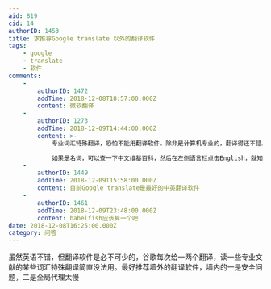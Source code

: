 ```yaml
---
aid: 819
cid: 14
authorID: 1453
title: 求推荐Google translate 以外的翻译软件
tags:
    - google
    - translate
    - 软件
comments:
    -
        authorID: 1472
        addTime: 2018-12-08T18:57:00.000Z
        content: 微软翻译
    -
        authorID: 1273
        addTime: 2018-12-09T14:44:00.000Z
        content: >-
            专业词汇特殊翻译，恐怕不能用翻译软件。除非是计算机专业的，翻译得还不错。其他专业建议查专业词典。  

            如果是名词，可以查一下中文维基百科，然后在左侧语言栏点击English，就知道对应的英语。反之，查英文维基百科，然后点中文，也可查阅术语翻译。
    -
        authorID: 1449
        addTime: 2018-12-09T15:58:00.000Z
        content: 目前Google translate是最好的中英翻译软件
    -
        authorID: 1461
        addTime: 2018-12-09T23:48:00.000Z
        content: babelfish应该算一个吧
date: 2018-12-08T16:25:00.000Z
category: 问答
---
```


虽然英语不错，但翻译软件是必不可少的，谷歌每次给一两个翻译，读一些专业文献的某些词汇特殊翻译简直没法用。最好推荐墙外的翻译软件，墙内的一是安全问题，二是全局代理太慢
